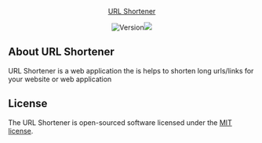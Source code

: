 <p align="center"><a href="https://msenyu.com" target="_blank">URL Shortener</a></p>

<p align="center"><img src="https://img.shields.io/badge/version-v0.0.1-success" alt="Version"><a href="https://www.twitter.com/WilliamAsaba" target="_blank"><img src="https://img.shields.io/twitter/url?style=social&url=https%3A%2F%2Ftwitter.com%2FWilliamAsaba" alt=""></a><img src="https://github.com/Williamug/url-shortener/workflows/Laravel/badge.svg"></p>


## About URL Shortener
URL Shortener is a web application the is helps to shorten long urls/links for your website or web application




## License

The URL Shortener is open-sourced software licensed under the [MIT license](https://opensource.org/licenses/MIT).
